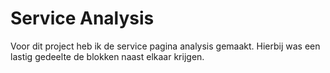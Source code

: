 # Service Analysis

Voor dit project heb ik de service pagina analysis gemaakt.
Hierbij was een lastig gedeelte de blokken naast elkaar krijgen.

